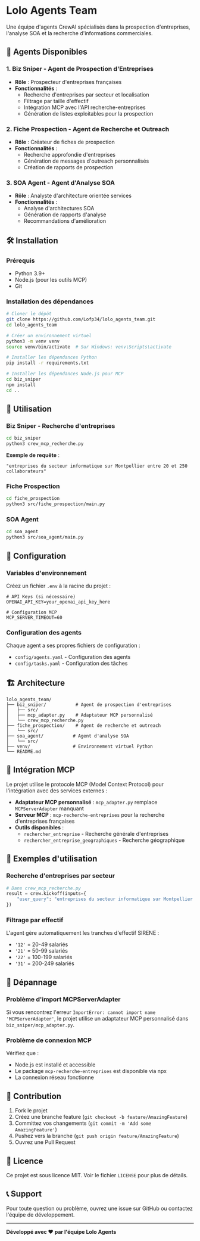 # Lolo Agents Team

Une équipe d'agents CrewAI spécialisés dans la prospection d'entreprises, l'analyse SOA et la recherche d'informations commerciales.

## 🚀 Agents Disponibles

### 1. **Biz Sniper** - Agent de Prospection d'Entreprises
- **Rôle** : Prospecteur d'entreprises françaises
- **Fonctionnalités** :
  - Recherche d'entreprises par secteur et localisation
  - Filtrage par taille d'effectif
  - Intégration MCP avec l'API recherche-entreprises
  - Génération de listes exploitables pour la prospection

### 2. **Fiche Prospection** - Agent de Recherche et Outreach
- **Rôle** : Créateur de fiches de prospection
- **Fonctionnalités** :
  - Recherche approfondie d'entreprises
  - Génération de messages d'outreach personnalisés
  - Création de rapports de prospection

### 3. **SOA Agent** - Agent d'Analyse SOA
- **Rôle** : Analyste d'architecture orientée services
- **Fonctionnalités** :
  - Analyse d'architectures SOA
  - Génération de rapports d'analyse
  - Recommandations d'amélioration

## 🛠️ Installation

### Prérequis
- Python 3.9+
- Node.js (pour les outils MCP)
- Git

### Installation des dépendances

```bash
# Cloner le dépôt
git clone https://github.com/Lofp34/lolo_agents_team.git
cd lolo_agents_team

# Créer un environnement virtuel
python3 -m venv venv
source venv/bin/activate  # Sur Windows: venv\Scripts\activate

# Installer les dépendances Python
pip install -r requirements.txt

# Installer les dépendances Node.js pour MCP
cd biz_sniper
npm install
cd ..
```

## 🎯 Utilisation

### Biz Sniper - Recherche d'entreprises

```bash
cd biz_sniper
python3 crew_mcp_recherche.py
```

**Exemple de requête** :
```
"entreprises du secteur informatique sur Montpellier entre 20 et 250 collaborateurs"
```

### Fiche Prospection

```bash
cd fiche_prospection
python3 src/fiche_prospection/main.py
```

### SOA Agent

```bash
cd soa_agent
python3 src/soa_agent/main.py
```

## 🔧 Configuration

### Variables d'environnement

Créez un fichier `.env` à la racine du projet :

```env
# API Keys (si nécessaire)
OPENAI_API_KEY=your_openai_api_key_here

# Configuration MCP
MCP_SERVER_TIMEOUT=60
```

### Configuration des agents

Chaque agent a ses propres fichiers de configuration :
- `config/agents.yaml` - Configuration des agents
- `config/tasks.yaml` - Configuration des tâches

## 🏗️ Architecture

```
lolo_agents_team/
├── biz_sniper/           # Agent de prospection d'entreprises
│   ├── src/
│   ├── mcp_adapter.py    # Adaptateur MCP personnalisé
│   └── crew_mcp_recherche.py
├── fiche_prospection/    # Agent de recherche et outreach
│   └── src/
├── soa_agent/           # Agent d'analyse SOA
│   └── src/
├── venv/                # Environnement virtuel Python
└── README.md
```

## 🔌 Intégration MCP

Le projet utilise le protocole MCP (Model Context Protocol) pour l'intégration avec des services externes :

- **Adaptateur MCP personnalisé** : `mcp_adapter.py` remplace `MCPServerAdapter` manquant
- **Serveur MCP** : `mcp-recherche-entreprises` pour la recherche d'entreprises françaises
- **Outils disponibles** :
  - `rechercher_entreprise` - Recherche générale d'entreprises
  - `rechercher_entreprise_geographiques` - Recherche géographique

## 📝 Exemples d'utilisation

### Recherche d'entreprises par secteur

```python
# Dans crew_mcp_recherche.py
result = crew.kickoff(inputs={
    "user_query": "entreprises du secteur informatique sur Montpellier entre 20 et 250 collaborateurs"
})
```

### Filtrage par effectif

L'agent gère automatiquement les tranches d'effectif SIRENE :
- `'12'` = 20-49 salariés
- `'21'` = 50-99 salariés  
- `'22'` = 100-199 salariés
- `'31'` = 200-249 salariés

## 🐛 Dépannage

### Problème d'import MCPServerAdapter

Si vous rencontrez l'erreur `ImportError: cannot import name 'MCPServerAdapter'`, le projet utilise un adaptateur MCP personnalisé dans `biz_sniper/mcp_adapter.py`.

### Problème de connexion MCP

Vérifiez que :
- Node.js est installé et accessible
- Le package `mcp-recherche-entreprises` est disponible via npx
- La connexion réseau fonctionne

## 🤝 Contribution

1. Fork le projet
2. Créez une branche feature (`git checkout -b feature/AmazingFeature`)
3. Committez vos changements (`git commit -m 'Add some AmazingFeature'`)
4. Pushez vers la branche (`git push origin feature/AmazingFeature`)
5. Ouvrez une Pull Request

## 📄 Licence

Ce projet est sous licence MIT. Voir le fichier `LICENSE` pour plus de détails.

## 📞 Support

Pour toute question ou problème, ouvrez une issue sur GitHub ou contactez l'équipe de développement.

---

**Développé avec ❤️ par l'équipe Lolo Agents**
